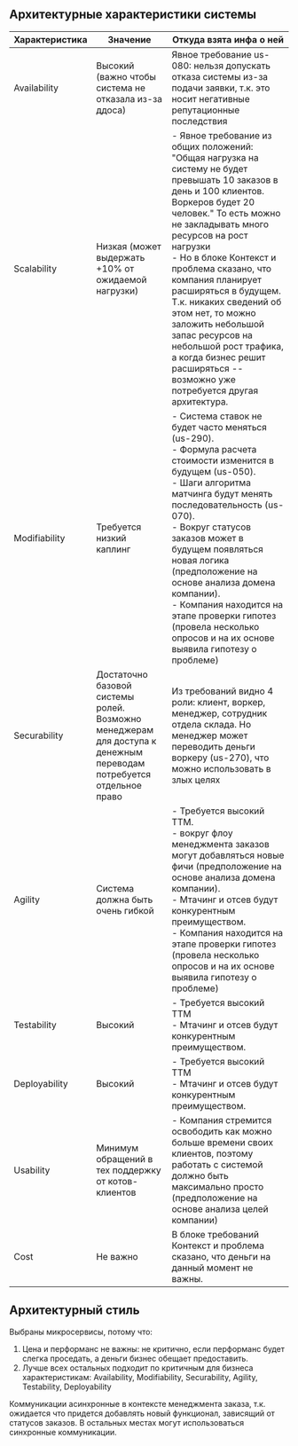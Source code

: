 ## Архитектурные характеристики системы

| Характеристика | Значение                                                                                                           | Откуда взята инфа о ней                                                                                                                                                                                                                                                                                                                                                                                                                                                                                 |
|----------------|--------------------------------------------------------------------------------------------------------------------|---------------------------------------------------------------------------------------------------------------------------------------------------------------------------------------------------------------------------------------------------------------------------------------------------------------------------------------------------------------------------------------------------------------------------------------------------------------------------------------------------------|
| Availability   | Высокий (важно чтобы система не отказала из-за ддоса)                                                              | Явное требование us-080: нельзя допускать отказа системы из-за подачи заявки, т.к. это носит негативные репутационные последствия                                                                                                                                                                                                                                                                                                                                                                       |
| Scalability    | Низкая (может выдержать +10% от ожидаемой нагрузки)                                                                | - Явное требование из общих положений: "Общая нагрузка на систему не будет превышать 10 заказов в день и 100 клиентов. Воркеров будет 20 человек." То есть можно не закладывать много ресурсов на рост нагрузки <br/> - Но в блоке Контекст и проблема сказано, что компания планирует расширяться в будущем. Т.к. никаких сведений об этом нет, то можно заложить небольшой запас ресурсов на небольшой рост трафика, а когда бизнес решит расширяться -- возможно уже потребуется другая архитектура. |
| Modifiability  | Требуется низкий каплинг                                                                                           | - Система ставок не будет часто меняться (us-290).<br/>- Формула расчета стоимости изменится в будущем (us-050).<br/>- Шаги алгоритма матчинга будут менять последовательность (us-070).<br/>- Вокруг статусов заказов может в будущем появляться новая логика (предположение на основе анализа домена компании).<br/>- Компания находится на этапе проверки гипотез (провела несколько опросов и на их основе выявила гипотезу о проблеме)                                                             |
| Securability   | Достаточно базовой системы ролей. Возможно менеджерам для доступа к денежным переводам потребуется отдельное право | Из требований видно 4 роли: клиент, воркер, менеджер, сотрудник отдела склада. Но менеджер может переводить деньги воркеру (us-270), что можно использовать в злых целях                                                                                                                                                                                                                                                                                                                                |
| Agility        | Система должна быть очень гибкой                                                                                   | - Требуется высокий TTM.<br/> - вокруг флоу менеджмента заказов могут добавляться новые фичи (предположение на основе анализа домена компании).<br/>- Мтачинг и отсев будут конкурентным преимуществом.<br/>- Компания находится на этапе проверки гипотез (провела несколько опросов и на их основе выявила гипотезу о проблеме)                                                                                                                                                                       |
| Testability    | Высокий                                                                                                            | - Требуется высокий TTM<br/>- Мтачинг и отсев будут конкурентным преимуществом.                                                                                                                                                                                                                                                                                                                                                                                                                         |
| Deployability  | Высокий                                                                                                            | - Требуется высокий TTM<br/>- Мтачинг и отсев будут конкурентным преимуществом.                                                                                                                                                                                                                                                                                                                                                                                                                         |
| Usability      | Минимум обращений в тех поддержку от котов-клиентов                                                                | - Компания стремится освободить как можно больше времени своих клиентов, поэтому работать с системой должно быть максимально просто (предположение на основе анализа целей компании)                                                                                                                                                                                                                                                                                                                    |
| Cost           | Не важно                                                                                                           | В блоке требований Контекст и проблема сказано, что деньги на данный момент не важны.                                                                                                                                                                                                                                                                                                                                                                                                                   |

## Архитектурный стиль

Выбраны микросервисы, потому что:
1. Цена и перформанс не важны: не критично, если перформанс будет слегка проседать, а деньги бизнес обещает предоставить.
2. Лучше всех остальных подходит по критичным для бизнеса характеристикам:
Availability, Modifiability, Securability, Agility, Testability, Deployability

Коммуникации асинхронные в контексте менеджмента заказа, т.к. ожидается что придется добавлять новый функционал,
зависящий от статусов заказов. В остальных местах могут использоваться синхронные коммуникации. 
